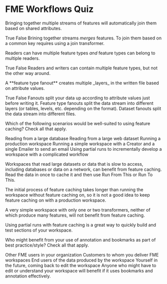 # FME Workflows Quiz

<quiz name="">
  <question>
    <p>
    Bringing together multiple streams of features will automatically join them based on shared attributes.
    </p>
    <answer>True</answer>
    <answer correct>False</answer>
    <explanation>Brining together streams <i>merges</i> features. To join them based on a common key requires using a join transformer.</explanation>
  </question>
  <question>
    <p>
    Readers can have multiple feature types <i>and</i> feature types can belong to multiple readers.
    </p>
    <answer>True</answer>
    <answer correct>False</answer>
    <explanation>Readers and writers can contain multiple feature types, but not the other way around.</explanation>
  </question>
  <question>
    <p>
    A **feature type fanout** creates multiple _layers_ in the written file based on attribute values.
    </p>
    <answer correct>True</answer>
    <answer>False</answer>
    <explanation>Fanouts split your data up according to attribute values just before writing it. Feature type fanouts split the data stream into different layers (or tables, levels, etc. depending on the format). Dataset fanouts split the data stream into different files.</explanation>
  </question>
  <question multiple>
    <p>
    Which of the following scenarios would be well-suited to using feature caching? Check all that apply.
    </p>
    <answer correct>Reading from a large database</answer>
    <answer correct>Reading from a large web dataset</answer>
    <answer>Running a production workspace</answer>
    <answer>Running a simple workspace with a Creator and a single Emailer to send an email</answer>
    <answer correct>Using partial runs to incrementally develop a workspace with a complicated workflow</answer>
    <explanation>
      <p>
        Workspaces that read large datasets or data that is slow to access, including databases or data on a network, can benefit from feature caching. Read the data in once to cache it and then use Run From This or Run To This.
      </p>
      <p>
        The initial process of feature caching takes longer than running the workspace without feature caching on, so it is not a good idea to keep feature caching on with a production workspace.
      </p>
      <p>
        A very simple workspace with only one or two transformers, neither of which produce many features, will not benefit from feature caching.
      </p>
      <p>
        Using partial runs with feature caching is a great way to quickly build and test sections of your workspace.
      </p>
    </explanation>
  </question>
  <question multiple>
    <p>
    Who might benefit from your use of annotation and bookmarks as part of best practice/style? Check all that apply.
    </p>
    <answer correct>Other FME users in your organization</answer>
    <answer correct>Customers to whom you deliver FME workspaces</answer>
    <answer>End users of the data produced by the workspace</answer>
    <answer correct>Yourself in the future, coming back to edit the workspace</answer>
    <explanation>Anyone who might have to edit or understand your workspace will benefit if it uses bookmarks and annotation effectively.</explanation>
  </question>
</quiz>

